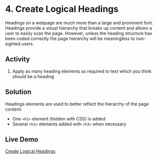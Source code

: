 # 4. Create Logical Headings
Headings on a webpage are much more than a large and prominent font. Headings provide a visual hierarchy that breaks up content and allows a user to easily scan the page. However, unless the heading structure has been coded correctly the page hierarchy will be meaningless to non-sighted users.

## Activity
1. Apply as many heading elements as required to text which you think should be a heading

## Solution
Headings elements are used to better reflect the hierarchy of the page content:
* One `<h1>` element (hidden with CSS) is added
* Several `<h2>` elements added with `<h3>` when necessary

## Live Demo
[Create Logical Headings](https://canaxess.github.io/ACME-fashion-house/1-build-structure-of-page/4-create-logical-headings/finish/)
